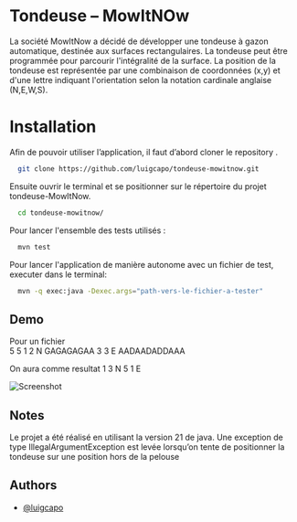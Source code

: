 
# Tondeuse – MowItNOw

La société MowItNow a décidé de développer une tondeuse à gazon automatique, 
destinée aux surfaces rectangulaires. La tondeuse peut être programmée pour parcourir l'intégralité de la surface. La position de la tondeuse est représentée par une combinaison de coordonnées (x,y) 
et d'une lettre indiquant l'orientation selon la notation cardinale anglaise (N,E,W,S). 



# Installation

Afin de pouvoir utiliser l’application, il faut d’abord cloner le repository .
```bash
  git clone https://github.com/luigcapo/tondeuse-mowitnow.git
```
Ensuite ouvrir le terminal et se positionner sur le répertoire du projet tondeuse-MowItNow.
```bash
  cd tondeuse-mowitnow/
```
Pour lancer l'ensemble des tests utilisés :

```bash
  mvn test
```

Pour lancer l'application de manière autonome avec un fichier de test, executer dans le terminal:

```bash
  mvn -q exec:java -Dexec.args="path-vers-le-fichier-a-tester"
```


## Demo

Pour un fichier  
5 5 
1 2 N 
GAGAGAGAA 
3 3 E 
AADAADADDAAA

On aura comme resultat 
1 3 N
5 1 E

![Screenshot](https://github.com/luigcapo/tondeuse-mowitnow/assets/32091655/24df2b0e-b2a2-4fea-8075-fa9d674c87be)


## Notes
Le projet a été réalisé en utilisant la version 21 de java. 
Une exception de type IllegalArgumentException est levée lorsqu’on tente de positionner la tondeuse sur une position hors de la pelouse




## Authors

- [@luigcapo](https://www.github.com/luigcapo)

